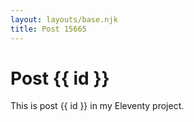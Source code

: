 ```yaml
---
layout: layouts/base.njk
title: Post 15665
---
```


# Post {{ id }}

This is post {{ id }} in my Eleventy project.

